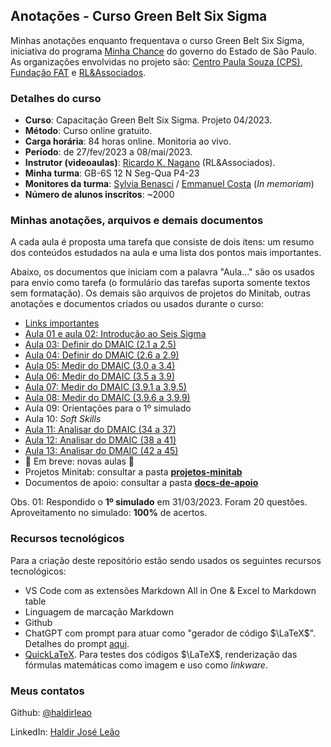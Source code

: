 ## Anotações - Curso Green Belt Six Sigma

Minhas anotações enquanto frequentava o curso Green Belt Six Sigma, iniciativa do programa [Minha Chance](https://www.cps.sp.gov.br/minhachance/) do governo do Estado de São Paulo. As organizações envolvidas no projeto são: [Centro Paula Souza (CPS)](https://cps.sp.gov.br), [Fundação FAT](https://ensino.fundacaofat.org.br/) e [RL&Associados](https://rlassociados.com.br/).

### Detalhes do curso

- **Curso**: Capacitação Green Belt Six Sigma. Projeto 04/2023.
- **Método**: Curso online gratuito.
- **Carga horária**: 84 horas online. Monitoria ao vivo.
- **Período**: de 27/fev/2023 a 08/mai/2023.  
- **Instrutor (videoaulas)**: [Ricardo K. Nagano](https://linkedin.com/in/ricardo-k-nagano-5383b327) (RL&Associados).
- **Minha turma**: GB-6S 12 N Seg-Qua P4-23
- **Monitores da turma**: [Sylvia  Benasci](https://linkedin.com/in/sylvia-benasci) /  [Emmanuel Costa](https://linkedin.com/in/emmanuel-costa) (_In memoriam_)
- **Número de alunos inscritos**: ~2000

### Minhas anotações, arquivos e demais documentos

A cada aula é proposta uma tarefa que consiste de dois itens: um resumo dos conteúdos estudados na aula e uma lista dos pontos mais importantes.

Abaixo, os documentos que iniciam com a palavra "Aula..." são os usados para envio como tarefa (o formulário das tarefas suporta somente textos sem formatação). Os demais são arquivos de projetos do Minitab, outras anotações e documentos criados ou usados durante o curso:

- [Links importantes](links-importantes.md)
- [Aula 01 e aula 02: Introdução ao Seis Sigma](aula-01_02-intro-seis-sigma-1_5.md)
- [Aula 03: Definir do DMAIC (2.1 a 2.5)](aula-03-definir-2.1_2.5.md)
- [Aula 04: Definir do DMAIC (2.6 a 2.9)](aula-04-definir-2.6_2.9.md)
- [Aula 05: Medir do DMAIC (3.0 a 3.4)](aula-05-medir-3.0_3.4.md)
- [Aula 06: Medir do DMAIC (3.5 a 3.9)](aula-06-medir-3.5_3.9.md)
- [Aula 07: Medir do DMAIC (3.9.1 a 3.9.5)](aula-07-medir-3.9.1_3.9.5.md)
- [Aula 08: Medir do DMAIC (3.9.6 a 3.9.9)](aula-08-medir-3.9.6_3.9.9.md)
- Aula 09: Orientações para o 1º simulado
- Aula 10: _Soft Skills_
- [Aula 11: Analisar do DMAIC (34 a 37)](aula-11-analisar-34_37.md)
- [Aula 12: Analisar do DMAIC (38 a 41)](aula-12-analisar-38_41.md)
- [Aula 13: Analisar do DMAIC (42 a 45)](aula-13-analisar-42_45.md)
- 🚧 Em breve: novas aulas 🚧
- Projetos Minitab: consultar a pasta <u>**projetos-minitab**</u>
- Documentos de apoio: consultar a pasta <u>**docs-de-apoio**</u>

Obs. 01: Respondido o **1º simulado** em 31/03/2023. Foram 20 questões. Aproveitamento no simulado: **100%** de acertos. 

### Recursos tecnológicos

Para a criação deste repositório estão sendo usados os seguintes recursos tecnológicos:

- VS Code com as extensões Markdown All in One & Excel to Markdown table
- Linguagem de marcação Markdown
- Github
- ChatGPT com prompt para atuar como "gerador de código $\LaTeX$". Detalhes do prompt [aqui](chatgpt-latex-prompt.md).
- [QuickLaTeX](https://quicklatex.com/). Para testes dos códigos $\LaTeX$, renderização das fórmulas matemáticas como imagem e uso como _linkware_. 

### Meus contatos

Github: [@haldirleao](https://github.com/haldirleao)

LinkedIn: [Haldir José Leão](https://linkedin.com/in/haldir-josé-leão-25560b56)
